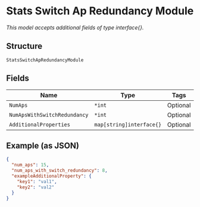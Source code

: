
# Stats Switch Ap Redundancy Module

*This model accepts additional fields of type interface{}.*

## Structure

`StatsSwitchApRedundancyModule`

## Fields

| Name | Type | Tags | Description |
|  --- | --- | --- | --- |
| `NumAps` | `*int` | Optional | - |
| `NumApsWithSwitchRedundancy` | `*int` | Optional | - |
| `AdditionalProperties` | `map[string]interface{}` | Optional | - |

## Example (as JSON)

```json
{
  "num_aps": 15,
  "num_aps_with_switch_redundancy": 8,
  "exampleAdditionalProperty": {
    "key1": "val1",
    "key2": "val2"
  }
}
```

